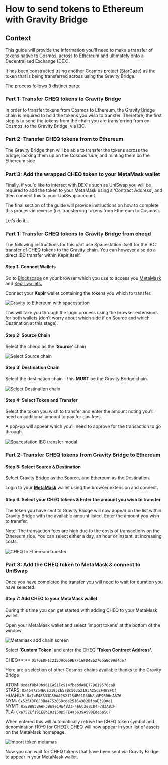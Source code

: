 # How to send tokens to Ethereum with Gravity Bridge

## Context

This guide will provide the information you’ll need to make a transfer of tokens native to Cosmos, across to Ethereum and ultimately onto a Decentralised Exchange (DEX).

It has been constructed using another Cosmos project (StarGaze) as the token that is being transferred across using the Gravity Bridge.

The process follows 3 distinct parts:

### Part 1: Transfer CHEQ tokens to Gravity Bridge

In order to transfer tokens from Cosmos to Ethereum, the Gravity Bridge chain is required to hold the tokens you wish to transfer. Therefore, the first step is to send the tokens from the chain you are transferring from on Cosmos, to the Gravity Bridge, via IBC.

### Part 2: Transfer CHEQ tokens from to Ethereum

The Gravity Bridge then will be able to transfer the tokens across the bridge, locking them up on the Cosmos side, and minting them on the Ethereum side

### Part 3: Add the wrapped CHEQ token to your MetaMask wallet

Finally, if you'd like to interact with DEX's such as UniSwap you will be required to add the token to your MetaMask using a ‘Contract Address’, and then connect this to your UniSwap account.

The final section of the guide will provide instructions on how to complete this process in reverse (i.e. transferring tokens from Ethereum to Cosmos).

Let’s do it…

### Part 1: Transfer CHEQ tokens to Gravity Bridge from cheqd

The following instructions for this part use Spacestation itself for the IBC transfer of CHEQ tokens to the Gravity chain. You can however also do a direct IBC transfer within Keplr itself.

#### Step 1: Connect Wallets

Go to [Blockscape](https://bridge.blockscape.network/) on your browser which you use to access you [MetaMask](https://metamask.io/) and [Keplr wallets.](https://www.keplr.app/)

Connect your **Keplr** wallet containing the tokens you which to transfer.

![Gravity to Ethereum with spacestation](../../../.gitbook/assets/gravity-ethereum.png)

This will take you through the login process using the browser extensions for both wallets (don’t worry about which side if on Source and which Destination at this stage).

#### Step 2: Source Chain

Select the cheqd as the '**Source**' chain

![Select Source chain](../../../.gitbook/assets/select-chain.png)

#### Step 3: Destination Chain

Select the destination chain - this **MUST** be the Gravity Bridge chain.

![Select Destination chain](../../../.gitbook/assets/select-chain.png)

#### Step 4: Select Token and Transfer

Select the token you wish to transfer and enter the amount noting you'll need an additional amount to pay for gas fees.

A pop-up will appear which you'll need to approve for the transaction to go through.

![Spacestation IBC transfer modal](../../../.gitbook/assets/keplr-transfer-popup-1.png)

### Part 2: Transfer CHEQ tokens from Gravity Bridge to Ethereum

#### Step 5: Select Source & Destination

Select Gravity Bridge as the Source, and Ethereum as the Destination.

Login to your [**MetaMask**](https://metamask.io/) wallet using the browser extension and connect.

#### Step 6: Select your CHEQ tokens & Enter the amount you wish to transfer

The token you have sent to Gravity Bridge will now appear on the list within Gravity Bridge with the available amount listed. Enter the amount you wish to transfer.

Note: The transaction fees are high due to the costs of transactions on the Ethereum side. You can select either a day, an hour or instant, at increasing costs.

![CHEQ to Ethereum transfer](../../../.gitbook/assets/gravity-ethereum-transfer.png)

### Part 3: Add the CHEQ token to MetaMask & connect to UniSwap

Once you have completed the transfer you will need to wait for duration you have selected.

#### Step 7: Add CHEQ to your MetaMask wallet

During this time you can get started with adding CHEQ to your MetaMask wallet.

Open your MetaMask wallet and select ‘import tokens’ at the bottom of the window

![Metamask add chain screen](../../../.gitbook/assets/add-chain-metamask.png)

Select ‘**Custom Token**’ and enter the CHEQ '**Token Contract Address'.**

CHEQ\*\*:\*\* `0x70EDF1c215D0ce69E7F16FD4E6276ba0d99d4de7`

Here are a selection of other Cosmos chains available thanks to the Gravity Bridge

ATOM: `0xdaf0b40b961CA51Fc914fbabdA8E779619576caD`\
STARS: `0x4547254E6E3195cE57Bc50352193A25c2F4B8FCf`\
HUAHUA: `0x7bE48633D86AA9821284B01030b8a3F9B06eA876`\
NYM: `0x525A8F6F3Ba4752868cde25164382BfbaE3990e1`\
NYMT: `0xE8883BAeF3869e14E4823F46662e81D4F7d2A81F`\
PLA: `0xa752Ef191E8b103150D5FE4a6639A598Ede5a50F`

When entered this will automatically retrive the CHEQ token symbol and denomination (10^9 for CHEQ). CHEQ will now appear in your list of assets on the MetaMask homepage.

![Import token metamas](../../../.gitbook/assets/import-token-metamask.png)

Now you can wait for CHEQ tokens that have been sent via Gravity Bridge to appear in your MetaMask wallet.
